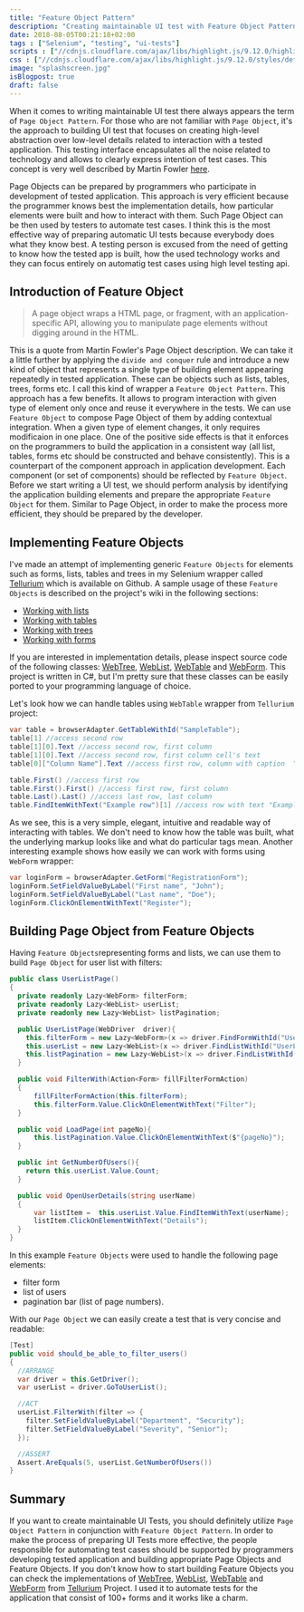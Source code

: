 ```yaml
---
title: "Feature Object Pattern"
description: "Creating maintainable UI test with Feature Object Pattern."
date: 2018-08-05T00:21:18+02:00
tags : ["Selenium", "testing", "ui-tests"]
scripts : ["//cdnjs.cloudflare.com/ajax/libs/highlight.js/9.12.0/highlight.min.js", "//cdnjs.cloudflare.com/ajax/libs/fitvids/1.2.0/jquery.fitvids.min.js"]
css : ["//cdnjs.cloudflare.com/ajax/libs/highlight.js/9.12.0/styles/default.min.css"]
image: "splashscreen.jpg"
isBlogpost: true
draft: false
---
```

When it comes to writing maintainable UI test there always appears the term of `Page Object Pattern`. For those who are not familiar with `Page Object`, it's the approach to building UI test that focuses on creating high-level abstraction over low-level details related to interaction with a tested application. This testing interface encapsulates all the noise related to technology and allows to clearly express intention of test cases. This concept is very well described by Martin Fowler [here](https://martinfowler.com/bliki/PageObject.html). 

Page Objects can be prepared by programmers who participate in development of tested application. This approach is very efficient because the programmer knows best the implementation details, how particular elements were built and how to interact with them. Such Page Object can be then used by testers to automate test cases. I think this is the most effective way of preparing automatic UI tests because everybody does what they know best. A testing person is excused from the need of getting to know how the tested app is built, how the used technology works and they can focus entirely on automatig test cases using high level testing api. 

## Introduction of Feature Object

> A page object wraps a HTML page, or fragment, with an application-specific API, allowing you to manipulate page elements without digging around in the HTML.

This is a quote from Martin Fowler's Page Object description. We can take it a little further by applying the `divide and conquer` rule and introduce a new kind of object that represents a single type of building element appearing repeatedly in tested application. These can be objects such as lists, tables, trees, forms etc. I call this kind of wrapper a `Feature Object Pattern`. This approach has a few benefits. It allows to program interaction with given type of element only once and reuse it everywhere in the tests. We can use `Feature Object` to compose Page Object of them by adding contextual integration. When a given type of element changes, it only requires modificaion in one place. One of the positive side effects is that it enforces on the programmers to build the application in a consistent way (all list, tables, forms etc should be constructed and behave consistently). This is a counterpart of the component approach in application development. Each component (or set of components) should be reflected by `Feature Object`. Before we start writing a UI test, we should perform analysis by identifying the application building elements and prepare the appropriate `Feature Object` for them. Similar to Page Object, in order to make the process more efficient, they should be prepared by the developer. 

## Implementing Feature Objects

I've made an attempt of implementing generic `Feature Objects` for elements such as forms, lists, tables and trees in my Selenium wrapper called [Tellurium](https://github.com/cezarypiatek/Tellurium) which is available on Github.  A sample usage of these `Feature Objects` is described on the project's wiki in the following sections:

- [Working with lists](https://github.com/cezarypiatek/Tellurium/wiki/Working-with-lists)
- [Working with tables](https://github.com/cezarypiatek/Tellurium/wiki/Working-with-tables)
- [Working with trees](https://github.com/cezarypiatek/Tellurium/wiki/Working-with-trees)
- [Working with forms](https://github.com/cezarypiatek/Tellurium/wiki/Working-with-forms)

If you are interested in implementation details, please inspect source code of the following classes: [WebTree](https://github.com/cezarypiatek/Tellurium/blob/6bd0673a04464f67ea6a41700c5d3419a9e028ce/Src/MvcPages/WebPages/WebTree.cs), [WebList](https://github.com/cezarypiatek/Tellurium/blob/4b3e8188f65d39a996621538823f876a68b8d4a3/Src/MvcPages/WebPages/WebList.cs), [WebTable](https://github.com/cezarypiatek/Tellurium/blob/4b3e8188f65d39a996621538823f876a68b8d4a3/Src/MvcPages/WebPages/WebTable.cs) and [WebForm](https://github.com/cezarypiatek/Tellurium/blob/4b3e8188f65d39a996621538823f876a68b8d4a3/Src/MvcPages/WebPages/WebForms/WebForm.cs). This project is written in C#, but I'm pretty sure that these classes can be easily ported to your programming language of choice.

Let's look how we can handle tables using `WebTable` wrapper from `Tellurium` project:

```csharp
var table = browserAdapter.GetTableWithId("SampleTable");
table[1] //access second row
table[1][0].Text //access second row, first column
table[1][0].Text //access second row, first column cell's text
table[0]["Column Name"].Text //access first row, column with caption  "Column Name" 

table.First() //access first row
table.First().First() //access first row, first column
table.Last().Last() //access last row, last column
table.FindItemWithText("Example row")[1] //access row with text "Example row", second colum
```

As we see, this is a very simple, elegant, intuitive and readable way of interacting with tables. We don't need to know how the table was built, what the underlying markup looks like and what do particular tags mean. Another interesting example shows how easily we can work with forms using `WebForm` wrapper:

```csharp
var loginForm = browserAdapter.GetForm("RegistrationForm");
loginForm.SetFieldValueByLabel("First name", "John");
loginForm.SetFieldValueByLabel("Last name", "Doe");
loginForm.ClickOnElementWithText("Register");
```

## Building Page Object from Feature Objects

Having `Feature Objects`representing forms and lists, we can use them to build `Page Object` for user list with filters:

```csharp
public class UserListPage()
{
  private readonly Lazy<WebForm> filterForm;
  private readonly Lazy<WebList> userList;
  private readonly new Lazy<WebList> listPagination;

  public UserListPage(WebDriver  driver){    
    this.filterForm = new Lazy<WebForm>(x => driver.FindFormWithId("UserFilterForm"));
    this.userList = new Lazy<WebList>(x => driver.FindListWithId("UserList"));
    this.listPagination = new Lazy<WebList>(x => driver.FindListWithId("UserListPagination"));
  }

  public void FilterWith(Action<Form> fillFilterFormAction)
  {
      fillFilterFormAction(this.filterForm);
      this.filterForm.Value.ClickOnElementWithText("Filter");
  }

  public void LoadPage(int pageNo){
      this.listPagination.Value.ClickOnElementWithText($"{pageNo}");
  }

  public int GetNumberOfUsers(){
    return this.userList.Value.Count;
  }

  public void OpenUserDetails(string userName)
  {
      var listItem =  this.userList.Value.FindItemWithText(userName);
      listItem.ClickOnElementWithText("Details");
  }
}
```

In this example `Feature Objects` were used to handle the following page elements: 

 - filter form 
 - list of users
 - pagination bar (list of page numbers). 
 

With our `Page Object` we can easily create a test that is very concise and readable:

```csharp
[Test]
public void should_be_able_to_filter_users()
{  
  //ARRANGE
  var driver = this.GetDriver();
  var userList = driver.GoToUserList();

  //ACT
  userList.FilterWith(filter => {
    filter.SetFieldValueByLabel("Department", "Security");
    filter.SetFieldValueByLabel("Severity", "Senior");
  });

  //ASSERT
  Assert.AreEquals(5, userList.GetNumberOfUsers())
}
```

## Summary
If you want to create maintainable UI Tests, you should definitely utilize `Page Object Pattern` in conjunction with `Feature Object Pattern`. In order to make the process of preparing UI Tests more effective, the people responsible for automating test cases should be supported by programmers developing tested application and building appropriate Page Objects and Feature Objects. If you don't know how to start building Feature Objects you can check the implementations of [WebTree](https://github.com/cezarypiatek/Tellurium/blob/6bd0673a04464f67ea6a41700c5d3419a9e028ce/Src/MvcPages/WebPages/WebTree.cs), [WebList](https://github.com/cezarypiatek/Tellurium/blob/4b3e8188f65d39a996621538823f876a68b8d4a3/Src/MvcPages/WebPages/WebList.cs), [WebTable](https://github.com/cezarypiatek/Tellurium/blob/4b3e8188f65d39a996621538823f876a68b8d4a3/Src/MvcPages/WebPages/WebTable.cs) and [WebForm](https://github.com/cezarypiatek/Tellurium/blob/4b3e8188f65d39a996621538823f876a68b8d4a3/Src/MvcPages/WebPages/WebForms/WebForm.cs) from [Tellurium](https://github.com/cezarypiatek/Tellurium) Project. I used it to automate tests for the application that consist of 100+ forms and it works like a charm.